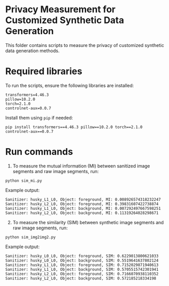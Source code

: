 # Privacy Measurement for Customized Synthetic Data Generation
This folder contains scripts to measure the privacy of customized synthetic data generation methods.

# Required libraries
To run the scripts, ensure the following libraries are installed:
```
transformers=4.46.3
pillow=10.2.0
torch=2.1.0
controlnet-aux=0.0.7
```

Install them using `pip` if needed:
```
pip install transformers==4.46.3 pillow==10.2.0 torch==2.1.0 controlnet-aux==0.0.7
```

# Run commands
1. To measure the mutual information (MI) between sanitized image segments and raw image segments, run:
```
python sim_mi.py
```
Example output:
```
Sanitizer: husky_L1_L0, Object: foreground, MI: 0.008926574318232247
Sanitizer: husky_L2_L0, Object: foreground, MI: 0.39831607422738874
Sanitizer: husky_L1_L0, Object: background, MI: 0.007292497667598251
Sanitizer: husky_L2_L0, Object: background, MI: 0.11319264028298671
```
2. To measure the similarity (SIM) between synthetic image segments and raw image segments, run:
```
python sim_img2img2.py
```
Example output:
```
Sanitizer: husky_L0_L0, Object: foreground, SIM: 0.6229013800621033
Sanitizer: husky_L0_L0, Object: background, SIM: 0.5519641637802124
Sanitizer: husky_L1_L0, Object: foreground, SIM: 0.7152029871940613
Sanitizer: husky_L1_L0, Object: background, SIM: 0.5705515742301941
Sanitizer: husky_L2_L0, Object: foreground, SIM: 0.7166070938110352
Sanitizer: husky_L2_L0, Object: background, SIM: 0.572185218334198
```

